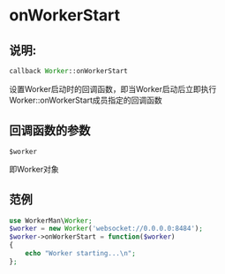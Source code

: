 # onWorkerStart
## 说明:
```php
callback Worker::onWorkerStart
```

设置Worker启动时的回调函数，即当Worker启动后立即执行Worker::onWorkerStart成员指定的回调函数


## 回调函数的参数

``` $worker ```

即Worker对象



## 范例


```php
use WorkerMan\Worker;
$worker = new Worker('websocket://0.0.0.0:8484');
$worker->onWorkerStart = function($worker)
{
    echo "Worker starting...\n";
};
```
